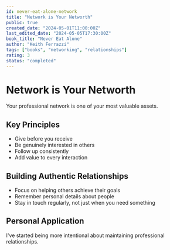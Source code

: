 ```yaml
---
id: never-eat-alone-network
title: "Network is Your Networth"
public: true
created_date: "2024-05-01T11:00:00Z"
last_edited_date: "2024-05-05T17:30:00Z"
book_title: "Never Eat Alone"
author: "Keith Ferrazzi"
tags: ["books", "networking", "relationships"]
rating: 3
status: "completed"
---
```


# Network is Your Networth

Your professional network is one of your most valuable assets.

## Key Principles

- Give before you receive
- Be genuinely interested in others
- Follow up consistently
- Add value to every interaction

## Building Authentic Relationships

- Focus on helping others achieve their goals
- Remember personal details about people
- Stay in touch regularly, not just when you need something

## Personal Application

I've started being more intentional about maintaining professional relationships.

